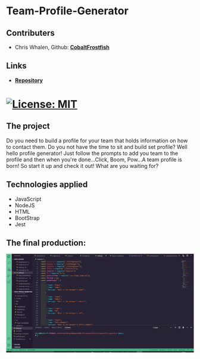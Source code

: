 # Team-Profile-Generator

## Contributers
* Chris Whalen, Github: **[CobaltFrostfish](https://github.com/CobaltFrostfish)**

## Links
* **[Repository](https://github.com/CobaltFrostfish/team-profile-generator)**
# [![License: MIT](https://img.shields.io/badge/License-MIT-yellow.svg)](https://opensource.org/licenses/MIT)

## The project
Do you need to build a profile for your team that holds information on how to contact them. Do you not have the time to sit and build set profile? Well hello profile generator! Just follow the prompts to add you team to the profile and then when you're done...Click, Boom, Pow...A team profile is born! So start it up and check it out! What are you waiting for?

## Technologies applied
* JavaScript
* NodeJS
* HTML
* BootStrap
* Jest

## The final production:
![Updated Portfolio](./assets/team-pro-vid.gif)
